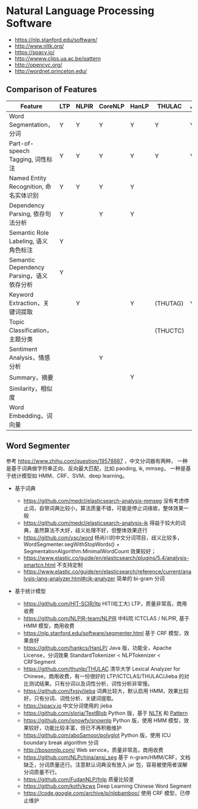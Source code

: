 # Natural Language Processing Software

* https://nlp.stanford.edu/software/
* http://www.nltk.org/
* https://spacy.io/
* http://wwww.clips.ua.ac.be/pattern
* http://opencyc.org/
* http://wordnet.princeton.edu/

## Comparison of Features

| Feature                                   | LTP | NLPIR | CoreNLP | HanLP | THULAC   | Jieba | spaCy | NLTK | TextBlob | SnowNLP | Polyglot | BosonNLP |
|-------------------------------------------|-----|-------|---------|-------|----------|-------|-------|------|----------|---------|----------|----------|
| Word Segmentation，分词                   | Y   | Y     | Y       | Y     | Y        | Y     | Y     | Y    | Y        | Y       | Y        | Y        |
| Part-of-speech Tagging, 词性标注          | Y   | Y     | Y       | Y     | Y        | Y     | Y     | Y    | Y        | Y       | Y        | Y        |
| Named Entity Recognition, 命名实体识别    | Y   | Y     | Y       | Y     |          |       | Y     | Y    | Y        |         | Y        | Y        |
| Dependency Parsing, 依存句法分析          | Y   |       | Y       | Y     |          |       | Y     | Y    | Y        |         |          | Y        |
| Semantic Role Labeling, 语义角色标注      | Y   |       |         |       |          |       |       |      |          |         |          |          |
| Semantic Dependency Parsing，语义依存分析 | Y   |       |         |       |          |       |       |      |          |         |          |          |
| Keyword Extraction，关键词提取            |     | Y     |         | Y     | (THUTAG) | Y     |       |      |          | Y       |          | Y        |
| Topic Classification，主题分类            |     |       |         |       | (THUCTC) |       |       | Y    |          |         |          | Y        |
| Sentiment Analysis，情感分析              |     |       | Y       |       |          |       |       | Y    | Y        | Y       | Y        | Y        |
| Summary，摘要                             |     |       |         | Y     |          |       |       |      |          | Y       |          | Y        |
| Similarity，相似度                        |     |       |         |       |          |       |       |      |          | Y       |          |          |
| Word Embedding，词向量                    |     |       |         |       |          |       |       |      |          |         | Y        |          |


## Word Segmenter

参考 https://www.zhihu.com/question/19578687 ，中文分词器有两种，
一种是基于词典做字符串正向、反向最大匹配，比如 paoding, ik, mmseg，
一种是基于统计模型如 HMM、CRF、SVM、deep learning。

* 基于词典
    * https://github.com/medcl/elasticsearch-analysis-mmseg 没有考虑停止词，自带词典比较小，算法质量不错，可能是停止词缘故，整体效果一般
    * https://github.com/medcl/elasticsearch-analysis-ik  得益于较大的词典，虽然算法不大好，歧义处理不好，但整体效果还行
    * https://github.com/ysc/word 杨尚川的中文分词项目，歧义比较多，WordSegmenter.segWithStopWords() + SegmentationAlgorithm.MinimalWordCount 效果较好；
    * https://www.elastic.co/guide/en/elasticsearch/plugins/5.4/analysis-smartcn.html 不支持定制
    * https://www.elastic.co/guide/en/elasticsearch/reference/current/analysis-lang-analyzer.html#cjk-analyzer  简单的 bi-gram 分词

* 基于统计模型
    * https://github.com/HIT-SCIR/ltp HIT(哈工大) LTP，质量非常高，商用收费
    * https://github.com/NLPIR-team/NLPIR  中科院 ICTCLAS / NLPIR, 基于 HMM 模型，商用收费
    * https://nlp.stanford.edu/software/segmenter.html 基于 CRF 模型，效果良好
    * https://github.com/hankcs/HanLP/ Java 版，功能全，Apache License，分词效果 StandardTokenizer < NLPTokenizer <  CRFSegment
    * https://github.com/thunlp/THULAC 清华大学 Lexical Analyzer for Chinese，商用收费，有一份很好的 LTP/ICTCLAS/THULAC/Jieba 的对比测试结果。只有分词以及词性分析，词性分析非常慢。
    * https://github.com/fxsjy/jieba 词典比较大，默认启用 HMM，效果比较好，只有分词、词性分析、关键词提取。
    * https://spacy.io 中文分词使用的 jieba
    * https://github.com/sloria/TextBlob Python 版，基于 [NLTK](http://www.nltk.org/) 和 [Pattern](http://www.clips.ua.ac.be/pages/pattern-en)
    * https://github.com/isnowfy/snownlp Python 版，使用 HMM 模型，效果较好，功能比较丰富，但已不再积极维护
    * https://github.com/aboSamoor/polyglot Python 版，使用 ICU boundary break algorithm 分词
    * http://bosonnlp.com/ Web service，质量非常高，商用收费
    * https://github.com/NLPchina/ansj_seg 基于 n-gram/HMM/CRF，文档缺乏，分词质量还行。注意默认词典没有放入 jar 包，容易被使用者误解分词质量不行。
    * https://github.com/FudanNLP/fnlp 质量比较差
    * https://github.com/koth/kcws Deep Learning Chinese Word Segment
    * https://code.google.com/archive/p/nlpbamboo/ 使用 CRF 模型，已停止维护

